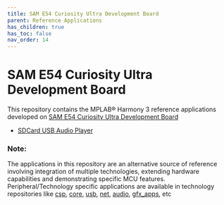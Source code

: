 ```yaml
---
title: SAM E54 Curiosity Ultra Development Board
parent: Reference Applications
has_children: true
has_toc: false
nav_order: 14
---
```

# SAM E54 Curiosity Ultra Development Board

This repository contains the MPLAB® Harmony 3 reference applications developed on [SAM E54 Curiosity Ultra Development Board](https://www.microchip.com/Developmenttools/ProductDetails/DM320210)   

* [SDCard USB Audio Player](./same54_sdcard_usb_audio_player/readme.md)

### **Note:**
The applications in this repository are an alternative source of reference involving integration of multiple technologies, extending hardware capabilities and demonstrating specific MCU features. 
Peripheral/Technology specific applications are available in technology repositories like [csp](https://github.com/Microchip-MPLAB-Harmony/csp), [core](https://github.com/Microchip-MPLAB-Harmony/core), [usb](https://github.com/Microchip-MPLAB-Harmony/usb), [net](https://github.com/Microchip-MPLAB-Harmony/net), [audio](https://github.com/Microchip-MPLAB-Harmony/audio), [gfx_apps](https://github.com/Microchip-MPLAB-Harmony/gfx_apps), etc
